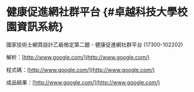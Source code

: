 # 健康促進網社群平台 {#卓越科技大學校園資訊系統}

國家技術士網頁設計乙級檢定第二題 - 健康促進網社群平台 \(17300-102202\)

解析：[http://www.google.com/](http://www.google.com/)

程式碼：[http://www.google.com/](http://www.google.com/)

成品結果：[http://www.google.com/](http://www.google.com/)

